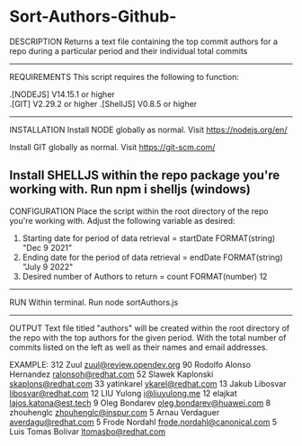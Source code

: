 # Sort-Authors-Github-

DESCRIPTION
Returns a text file containing the top commit authors for a repo during a particular period and their individual total commits 

--------------------------------------------------------------------------------------

REQUIREMENTS
This script requires the following to function:

.[NODEJS] V14.15.1 or higher  
.[GIT] V2.29.2 or higher 
.[ShellJS] V0.8.5 or higher

--------------------------------------------------------------------------------------

INSTALLATION
Install NODE globally as normal. Visit
  https://nodejs.org/en/

Install GIT globally as normal. Visit 
  https://git-scm.com/
  
Install SHELLJS within the repo package you're working with. Run 
  npm i shelljs (windows) 
-------------------------------------------------------------------------------------
  
CONFIGURATION
Place the script within the root directory of the repo you're working with.
Adjust the following variable as desired:

1. Starting date for period of data retrieval = startDate FORMAT(string)  "Dec 9 2021"
2. Ending date for the period of data retrieval = endDate FORMAT(string)  "July 9 2022"
3. Desired number of Authors to return = count FORMAT(number) 12 

-------------------------------------------------------------------------------------

RUN
Within terminal. Run
  node sortAuthors.js
  
-------------------------------------------------------------------------------------

OUTPUT
Text file titled "authors" will be created within the root directory of the repo with the top authors for the given period. With the total number of commits listed on the left as well as their names and email addresses.

EXAMPLE:
    312	Zuul <zuul@review.opendev.org>
     90	Rodolfo Alonso Hernandez <ralonsoh@redhat.com>
     52	Slawek Kaplonski <skaplons@redhat.com>
     33	yatinkarel <ykarel@redhat.com>
     13	Jakub Libosvar <libosvar@redhat.com>
     12	LIU Yulong <i@liuyulong.me>
     12	elajkat <lajos.katona@est.tech>
      9	Oleg Bondarev <oleg.bondarev@huawei.com>
      8	zhouhenglc <zhouhenglc@inspur.com>
      5	Arnau Verdaguer <averdagu@redhat.com>
      5	Frode Nordahl <frode.nordahl@canonical.com>
      5	Luis Tomas Bolivar <ltomasbo@redhat.com>

